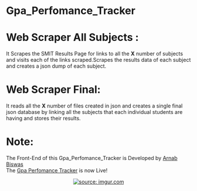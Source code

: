 # Gpa_Perfomance_Tracker
# Web Scraper All Subjects : 
  It Scrapes the SMIT Results Page for links to all the **X** number of subjects 
  and visits each of the links scraped.Scrapes the results data of each subject and creates a 
  json dump of each subject.
# Web Scraper Final:
  It reads all the **X** number of files created in json and creates a single final json database by linking all the subjects that each       individual students are having and stores their results.
# Note:
  The Front-End of this Gpa_Perfomance_Tracker is Developed by [Arnab Biswas](https://github.com/ArnabBiswas2303)</br>
  The [Gpa Perfomance Tracker](http://www.smittracker.com) is now Live!</br>
  <center>
<a href="https://imgur.com/JByKzfV"><img src="https://i.imgur.com/JByKzfV.png" title="source: imgur.com" /></a></center>
